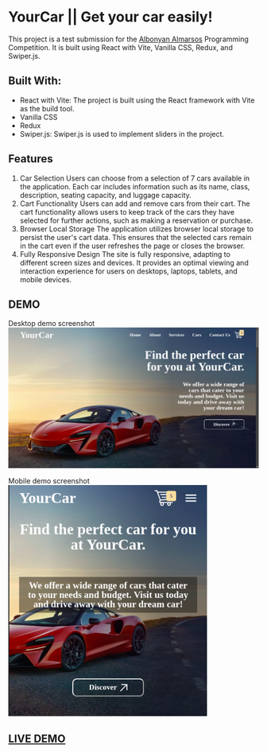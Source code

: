 # YourCar || Get your car easily!
This project is a test submission for the [Albonyan Almarsos](https://www.albonyanalmarsos.org/) Programming Competition. It is built using React with Vite, Vanilla CSS, Redux, and Swiper.js.

## Built With:
- React with Vite: The project is built using the React framework with Vite as the build tool.
- Vanilla CSS
- Redux
- Swiper.js: Swiper.js is used to implement sliders in the project.

## Features
1. Car Selection
Users can choose from a selection of 7 cars available in the application. Each car includes information such as its name, class, description, seating capacity, and luggage capacity.
2. Cart Functionality
Users can add and remove cars from their cart. The cart functionality allows users to keep track of the cars they have selected for further actions, such as making a reservation or purchase.
3. Browser Local Storage
The application utilizes browser local storage to persist the user's cart data. This ensures that the selected cars remain in the cart even if the user refreshes the page or closes the browser.
4. Fully Responsive Design
The site is fully responsive, adapting to different screen sizes and devices. It provides an optimal viewing and interaction experience for users on desktops, laptops, tablets, and mobile devices.

## DEMO
Desktop demo screenshot  
<img src="https://github.com/Osama-Elshimy/yourCar-project/blob/master/public/assets/desktop-demo.png" alt="desktop screenshot" />

Mobile demo screenshot   
<img src="https://github.com/Osama-Elshimy/yourCar-project/blob/master/public/assets/mobile-demo.png" alt="mobile screenshot" width="400px" />

##  [LIVE DEMO](https://yourcar-project.netlify.app/)

